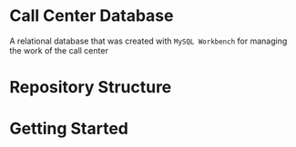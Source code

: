 # Call Center Database

A relational database that was created with `MySQL Workbench` for managing the work of the call center

# Repository Structure

# Getting Started
